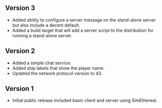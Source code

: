Version 3
----------
* Added ability to configure a server message on the stand-alone
    server but also include a decent default.
* Added a build target that will add a server script tn the distribution 
    for running a stand-alone server.
    

Version 2
----------
* Added a simple chat service.
* Added ship labels that show the player name.
* Updated the network protocol version to 43.


Version 1
-----------
* Initial public release included basic client and server using
    SimEthereal. 
